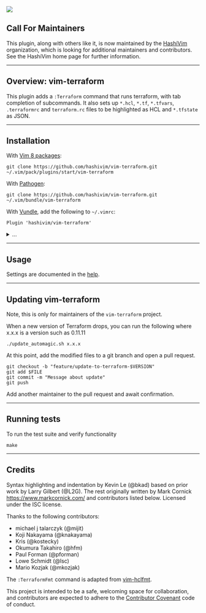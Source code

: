 [![](https://img.shields.io/badge/Supports%20Terraform%20Version-%3E%3D1.0.0-blue.svg)](https://github.com/hashicorp/terraform/blob/v1.0.0/CHANGELOG.md)

## Call For Maintainers

This plugin, along with others like it, is now maintained by the
[HashiVim](http://hashivim.github.io/) organization, which is looking for
additional maintainers and contributors.
See the HashiVim home page for further information.

---

## Overview: vim-terraform

This plugin adds a `:Terraform` command that runs terraform, with tab completion
of subcommands.
It also sets up `*.hcl`, `*.tf`, `*.tfvars`, `.terraformrc` and `terraform.rc`
files to be highlighted as HCL and `*.tfstate` as JSON.

---

## Installation

With [Vim 8 packages](http://vimhelp.appspot.com/repeat.txt.html#packages):

    git clone https://github.com/hashivim/vim-terraform.git ~/.vim/pack/plugins/start/vim-terraform

With [Pathogen](https://github.com/tpope/vim-pathogen):

    git clone https://github.com/hashivim/vim-terraform.git ~/.vim/bundle/vim-terraform

With [Vundle](https://github.com/VundleVim/Vundle.vim), add the following to `~/.vimrc`:

    Plugin 'hashivim/vim-terraform'

<details>
  <summary>...</summary>

  With [Vim-plug](https://github.com/junegunn/vim-plug), add the following to `~/.vimrc`:

      Plug 'hashivim/vim-terraform'

  With [Lazy.nvim](https://github.com/folke/lazy.nvim), add the following to `init.lua`:
  ```lua
  { "hashivim/vim-terraform", ft = "terraform" },
  ```

  With [Packer.nvim](https://github.com/wbthomason/packer.nvim), add the following to `init.lua`:
  ```lua
  use { "hashivim/vim-terraform" },
  ```
</details>

---

## Usage

Settings are documented in the [help](doc).

---

## Updating vim-terraform

Note, this is only for maintainers of the `vim-terraform` project.

When a new version of Terraform drops, you can run the following where x.x.x is
a version such as 0.11.11

    ./update_automagic.sh x.x.x

At this point, add the modified files to a git branch and open a pull request.

    git checkout -b "feature/update-to-terraform-$VERSION"
    git add $FILE
    git commit -m "Message about update"
    git push

Add another maintainer to the pull request and await confirmation.

---

## Running tests

To run the test suite and verify functionality

    make

---

## Credits

Syntax highlighting and indentation by Kevin Le (@bkad) based on prior work by
Larry Gilbert (@L2G).
The rest originally written by Mark Cornick <https://www.markcornick.com/> and
contributors listed below.
Licensed under the ISC license.

Thanks to the following contributors:

- michael j talarczyk (@mijit)
- Koji Nakayama (@knakayama)
- Kris (@kostecky)
- Okumura Takahiro (@hfm)
- Paul Forman (@pforman)
- Lowe Schmidt (@lsc)
- Mario Kozjak (@mkozjak)

The `:TerraformFmt` command is adapted from
[vim-hclfmt](https://github.com/fatih/vim-hclfmt/blob/master/autoload/fmt.vim).

This project is intended to be a safe, welcoming space for collaboration, and
contributors are expected to adhere to the [Contributor
Covenant](http://contributor-covenant.org) code of conduct.
